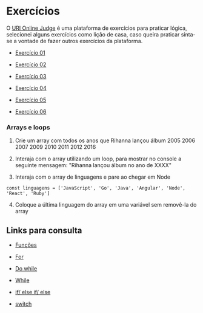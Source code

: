 # Exercícios

O [URI Online Judge](https://www.urionlinejudge.com.br/judge/pt/login) é uma plataforma de exercícios para praticar lógica, selecionei alguns exercícios como lição de casa, caso queira praticar sinta-se a vontade de fazer outros exercícios da plataforma.

- [Exercício 01](https://www.urionlinejudge.com.br/judge/pt/problems/view/1038)

- [Exercício 02](https://www.urionlinejudge.com.br/judge/pt/problems/view/1049)

- [Exercício 03](https://www.urionlinejudge.com.br/judge/pt/problems/view/1066)

- [Exercício 04](https://www.urionlinejudge.com.br/judge/pt/problems/view/1134)

- [Exercício 05](https://www.urionlinejudge.com.br/judge/pt/problems/view/1114)

- [Exercício 06](https://www.urionlinejudge.com.br/judge/pt/problems/view/1009)

### Arrays e loops

1. Crie um array com todos os anos que Rihanna lançou álbum
   2005 2006 2007 2009 2010 2011 2012 2016

2. Interaja com o array utilizando um loop, para mostrar no console a seguinte mensagem: "Rihanna lançou álbum no ano de XXXX"

3. Interaja com o array de linguagens e pare ao chegar em Node

```
const linguagens = ['JavaScript', 'Go', 'Java', 'Angular', 'Node', 'React', 'Ruby']
```

4.  Coloque a última linguagem do array em uma variável sem removê-la do array

## Links para consulta

- [Funções](https://developer.mozilla.org/pt-BR/docs/Web/JavaScript/Guide/Fun%C3%A7%C3%B5es)

- [For](https://developer.mozilla.org/pt-BR/docs/Web/JavaScript/Reference/Statements/for)

- [Do while](https://developer.mozilla.org/pt-BR/docs/Web/JavaScript/Reference/Statements/do...while)

- [While](https://developer.mozilla.org/pt-BR/docs/Web/JavaScript/Reference/Statements/while)

- [if/ else if/ else](https://developer.mozilla.org/pt-BR/docs/Web/JavaScript/Reference/Statements/if...else)

- [switch](https://developer.mozilla.org/pt-BR/docs/Web/JavaScript/Reference/Statements/switch)
